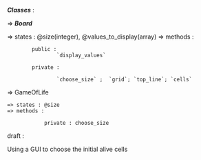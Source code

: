 ***Classes*** :

=> ***Board***

  => states : @size(integer), @values_to_display(array)
  => methods : 

  			public :
  					`display_values` 

  			private : 

  					`choose_size` ;  `grid`; `top_line`; `cells`

 => GameOfLife

 	=> states : @size
 	=> methods : 

 				private : choose_size


draft : 

Using a GUI to choose the initial alive cells